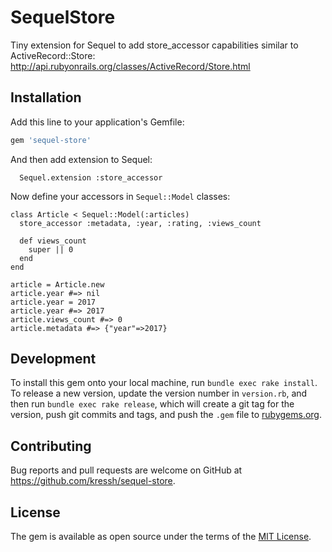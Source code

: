 # SequelStore

Tiny extension for Sequel to add store_accessor capabilities similar to ActiveRecord::Store: http://api.rubyonrails.org/classes/ActiveRecord/Store.html

## Installation

Add this line to your application's Gemfile:

```ruby
gem 'sequel-store'
```

And then add extension to Sequel:

```
  Sequel.extension :store_accessor
```

Now define your accessors in `Sequel::Model` classes:

```
class Article < Sequel::Model(:articles)
  store_accessor :metadata, :year, :rating, :views_count

  def views_count
    super || 0
  end
end
```

```
article = Article.new
article.year #=> nil
article.year = 2017
article.year #=> 2017
article.views_count #=> 0
article.metadata #=> {"year"=>2017}
```

## Development

To install this gem onto your local machine, run `bundle exec rake install`. To release a new version, update the version number in `version.rb`, and then run `bundle exec rake release`, which will create a git tag for the version, push git commits and tags, and push the `.gem` file to [rubygems.org](https://rubygems.org).

## Contributing

Bug reports and pull requests are welcome on GitHub at https://github.com/kressh/sequel-store.


## License

The gem is available as open source under the terms of the [MIT License](http://opensource.org/licenses/MIT).

